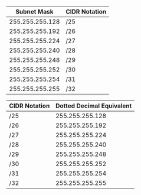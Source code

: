 | Subnet Mask         | CIDR Notation |
|---------------------|----------------|
| 255.255.255.128     | /25            |
| 255.255.255.192     | /26            |
| 255.255.255.224     | /27            |
| 255.255.255.240     | /28            |
| 255.255.255.248     | /29            |
| 255.255.255.252     | /30            |
| 255.255.255.254     | /31            |
| 255.255.255.255     | /32            |

| CIDR Notation | Dotted Decimal Equivalent |
|---------------|----------------------------|
| /25           | 255.255.255.128            |
| /26           | 255.255.255.192            |
| /27           | 255.255.255.224            |
| /28           | 255.255.255.240            |
| /29           | 255.255.255.248            |
| /30           | 255.255.255.252            |
| /31           | 255.255.255.254            |
| /32           | 255.255.255.255            |
